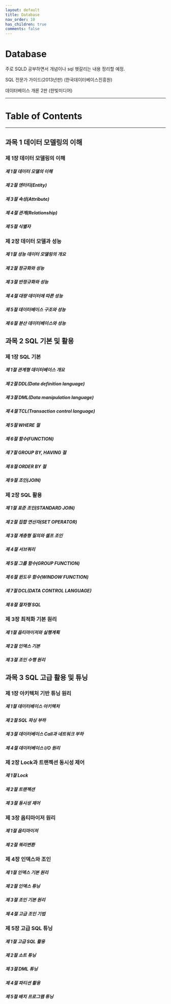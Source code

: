 ```yaml
---
layout: default
title: Database
nav_order: 10
has_children: true
comments: false
---
```


# Database

주로 SQLD 공부하면서 개념이나 sql 헷갈리는 내용 정리할 예정.

SQL 전문가 가이드(2013년판) (한국데이터베이스진흥원)

데이터베이스 개론 2판 (한빛미디어)

---



# Table of Contents

---

## 과목 1 데이터 모델링의 이해

### 제 1장 데이터 모델링의 이해

##### 제 1절 데이터 모델의 이해

##### 제 2절 엔터티(Entity)

##### 제 3절 속성(Attribute)

##### 제 4절 관계(Relationship)

##### 제 5절 식별자



### 제 2장 데이터 모델과 성능

##### 제 1절 성능 데이터 모델링의 개요

##### 제 2절 정규화와 성능

##### 제 3절 반정규화와 성능

##### 제 4절 대량 데이터에 따른 성능

##### 제 5절 데이터베이스 구조와 성능

##### 제 6절 분산 데이터베이스와 성능



## 과목 2 SQL 기본 및 활용

### 제 1장 SQL 기본

##### 제 1절 관계형 데이터베이스 개요

##### 제 2절 DDL(Data definition language)

##### 제 3절 DML(Data manipulation language)

##### 제 4절 TCL(Transaction control language)

##### 제 5절 WHERE 절

##### 제 6절 함수(FUNCTION)

##### 제 7절 GROUP BY, HAVING 절

##### 제 8절 ORDER BY 절

##### 제 9절 조인(JOIN)



### 제 2장 SQL 활용

##### 제 1절 표준 조인(STANDARD JOIN)

##### 제 2절 집합 연산자(SET OPERATOR)

##### 제 3절 계층형 질의와 셀프 조인

##### 제  4절 서브쿼리

##### 제  5절 그룹 함수(GROUP FUNCTION)

##### 제 6절 윈도우 함수(WINDOW FUNCTION)

##### 제 7절 DCL(DATA CONTROL LANGUAGE)

##### 제 8절 절차형 SQL



### 제 3장 최적화 기본 원리

##### 제 1절 옵티마이저와 실행계획

##### 제 2절 인덱스 기본

##### 제 3절 조인 수행 원리



## 과목 3 SQL 고급 활용 및 튜닝

### 제 1장 아키텍처 기반 튜닝 원리

##### 제 1절 데이터베이스 아키텍처

##### 제 2절 SQL 파싱 부하

##### 제 3절 데이터베이스 Call과 네트워크 부하

##### 제 4절 데이터베이스 I/O 원리



### 제 2장 Lock과 트랜젝션 동시성 제어

##### 제 1절 Lock

##### 제 2절 트랜젝션

##### 제 3절 동시성 제어



### 제 3장 옵티마이저 원리

##### 제 1절 옵티마이저

##### 제 2절 쿼리변환



### 제 4장 인덱스와 조인

##### 제 1절 인덱스 기본 원리

##### 제 2절 인덱스 튜닝

##### 제 3절 조인 기본 원리

##### 제 4절 고급 조인 기법



### 제 5장 고급 SQL 튜닝

##### 제 1절 고급 SQL 활용

##### 제 2절 소트 튜닝

##### 제 3절 DML 튜닝

##### 제 4절 파티션 활용

##### 제 5절 배치 프로그램 튜닝

